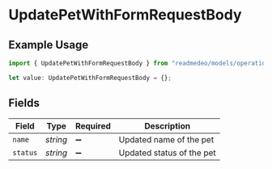 # UpdatePetWithFormRequestBody

## Example Usage

```typescript
import { UpdatePetWithFormRequestBody } from "readmedeo/models/operations";

let value: UpdatePetWithFormRequestBody = {};
```

## Fields

| Field                     | Type                      | Required                  | Description               |
| ------------------------- | ------------------------- | ------------------------- | ------------------------- |
| `name`                    | *string*                  | :heavy_minus_sign:        | Updated name of the pet   |
| `status`                  | *string*                  | :heavy_minus_sign:        | Updated status of the pet |